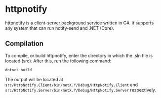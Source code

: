 # httpnotify

httpnotify is a client-server background service written in C#.
It supports any system that can run notify-send and .NET (Core).


## Compilation
To compile, or build httpnotify, enter the directory in which the .sln file is located (src).
After this, run the following command:
```bash
dotnet build
```

The output will be located at `src/HttpNotify.Client/bin/netX.Y/Debug/HttpNotify.Client` and
`src/HttpNotify.Server/bin/netX.Y/Debug/HttpNotify.Server` respectively.
